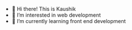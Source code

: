 - 👋 Hi there! This is Kaushik
- 👀 I’m interested in web development 
-  🌱 I’m currently learning front end development

<!---
kaushikk18/kaushikk18 is a ✨ special ✨ repository because its `README.md` (this file) appears on your GitHub profile.
You can click the Preview link to take a look at your changes.
--->
